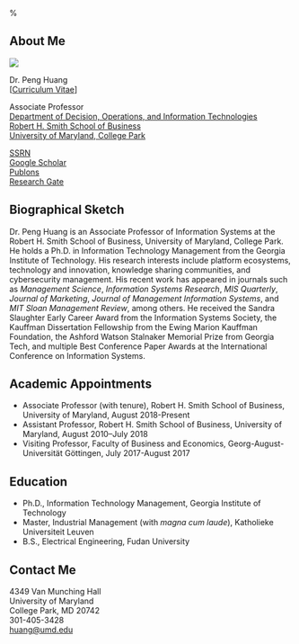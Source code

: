 %
## About Me
![](https://huangpen77.github.io/uploads/2022/01/Huang_Peng-01Oct19-024-200x300.jpg)

Dr. Peng Huang  
\[[Curriculum Vitae](https://huangpen77.github.io/uploads/2022/02/cv.pdf)\]

Associate Professor  
[Department of Decision, Operations, and Information Technologies](https://www.rhsmith.umd.edu/faculty-research/academic-departments/decision-operations-information-technologies)  
[Robert H. Smith School of Business](https://www.rhsmith.umd.edu/)  
[University of Maryland, College Park](https://umd.edu)

[SSRN](http://papers.ssrn.com/sol3/cf_dev/AbsByAuth.cfm?per_id=890498)  
[Google Scholar](http://scholar.google.com/citations?user=Ntu1BwgAAAAJ)  
[Publons](https://publons.com/researcher/2021674/peng-huang)  
[Research Gate](https://www.researchgate.net/profile/Peng_Huang4)

## Biographical Sketch

Dr. Peng Huang is an Associate Professor of Information Systems at the Robert H. Smith School of Business, University of Maryland, College Park. He holds a Ph.D. in Information Technology Management from the Georgia Institute of Technology. His research interests include platform ecosystems, technology and innovation, knowledge sharing communities, and cybersecurity management. His recent work has appeared in journals such as *Management Science*, *Information Systems Research*, *MIS Quarterly*, *Journal of Marketing*, *Journal of Management Information Systems*, and *MIT Sloan Management Review*, among others. He received the Sandra Slaughter Early Career Award from the Information Systems Society, the Kauffman Dissertation Fellowship from the Ewing Marion Kauffman Foundation, the Ashford Watson Stalnaker Memorial Prize from Georgia Tech, and multiple Best Conference Paper Awards at the International Conference on Information Systems.

## Academic Appointments

- Associate Professor (with tenure), Robert H. Smith School of Business, University of Maryland, August 2018-Present  
- Assistant Professor, Robert H. Smith School of Business, University of Maryland, August 2010–July 2018  
- Visiting Professor, Faculty of Business and Economics, Georg-August-Universität Göttingen, July 2017-August 2017

## Education

- Ph.D., Information Technology Management, Georgia Institute of Technology  
- Master, Industrial Management (with *magna cum laude*), Katholieke Universiteit Leuven  
- B.S., Electrical Engineering, Fudan University

## Contact Me

 4349 Van Munching Hall  
 University of Maryland  
 College Park, MD 20742  
 301-405-3428  
 <huang@umd.edu>
